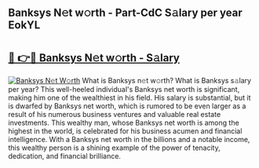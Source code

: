 ## Banksys N𝚎t w𝚘rth - Part-CdC S𝚊lary per year EokYL

# <h2><a href="http://gc4phv.nevu.top/?p=Banksys">🔗 👉🔴 Banksys N𝚎t w𝚘rth - S𝚊lary</a></h2>

[![Banksys N𝚎t W𝚘rth](https://i.imgur.com/Oavwk0R.jpeg)](http://gc4phv.nevu.top/?p=Banksys)
What is Banksys n𝚎t w𝚘rth? What is Banksys s𝚊lary per year?
This well-heeled individual's Banksys net worth is significant, making him one of the wealthiest in his field. His salary is substantial, but it is dwarfed by Banksys net worth, which is rumored to be even larger as a result of his numerous business ventures and valuable real estate investments. This wealthy man, whose Banksys net worth is among the highest in the world, is celebrated for his business acumen and financial intelligence. With a Banksys net worth in the billions and a notable income, this wealthy person is a shining example of the power of tenacity, dedication, and financial brilliance.
